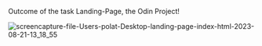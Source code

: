 Outcome of the task Landing-Page, the Odin Project!

![screencapture-file-Users-polat-Desktop-landing-page-index-html-2023-08-21-13_18_55](https://github.com/tayyibpolat/landing-page/assets/129407532/f69d1ba6-26d9-4dbc-840e-c9a64a634a4d)

